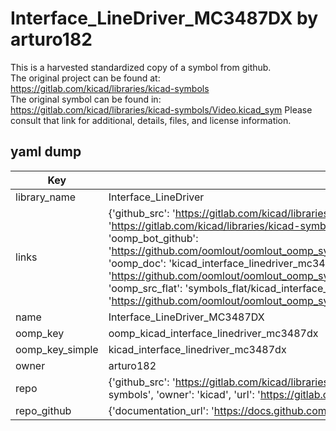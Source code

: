 # Interface_LineDriver_MC3487DX by arturo182  
This is a harvested standardized copy of a symbol from github.  
The original project can be found at:  
https://gitlab.com/kicad/libraries/kicad-symbols  
The original symbol can be found in:
https://gitlab.com/kicad/libraries/kicad-symbols/Video.kicad_sym
Please consult that link for additional, details, files, and license information.  
## yaml dump  
| Key | Value |  
| --- | --- |  
| library_name | Interface_LineDriver |  
| links | {'github_src': 'https://gitlab.com/kicad/libraries/kicad-symbols/Video.kicad_sym', 'github_src_repo': 'https://gitlab.com/kicad/libraries/kicad-symbols', 'oomp_bot': 'kicad_interface_linedriver_mc3487dx/working', 'oomp_bot_github': 'https://github.com/oomlout/oomlout_oomp_symbol_bot/tree/main/kicad_interface_linedriver_mc3487dx/working', 'oomp_doc': 'kicad_interface_linedriver_mc3487dx/working', 'oomp_doc_github': 'https://github.com/oomlout/oomlout_oomp_symbol_doc/tree/main/kicad_interface_linedriver_mc3487dx/working', 'oomp_src_flat': 'symbols_flat/kicad_interface_linedriver_mc3487dx/working', 'oomp_src_flat_github': 'https://github.com/oomlout/oomlout_oomp_symbol_src/tree/main/kicad_interface_linedriver_mc3487dx/working'} |  
| name | Interface_LineDriver_MC3487DX |  
| oomp_key | oomp_kicad_interface_linedriver_mc3487dx |  
| oomp_key_simple | kicad_interface_linedriver_mc3487dx |  
| owner | arturo182 |  
| repo | {'github_src': 'https://gitlab.com/kicad/libraries/kicad-symbols/Video.kicad_sym', 'name': 'libraries/kicad-symbols', 'owner': 'kicad', 'url': 'https://gitlab.com/kicad/libraries/kicad-symbols'} |  
| repo_github | {'documentation_url': 'https://docs.github.com/rest/repos/repos#get-a-repository', 'message': 'Not Found'} |  

